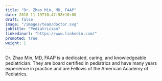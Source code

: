 ```yaml
---
title: "Dr. Zhao Min, MD, FAAP"
date: 2018-11-19T10:47:58+10:00
draft: false
image: "/images/team/doctor.svg"
jobtitle: "Pediatrician"
linkedinurl: "https://www.linkedin.com/"
promoted: true
weight: 1
---
```


Dr. Zhao Min, MD, FAAP is a dedicated, caring, and knowledgeable pediatrician. They are board certified in pediatrics and have many years experience in practice and are Fellows of the American Academy of Pediatrics.